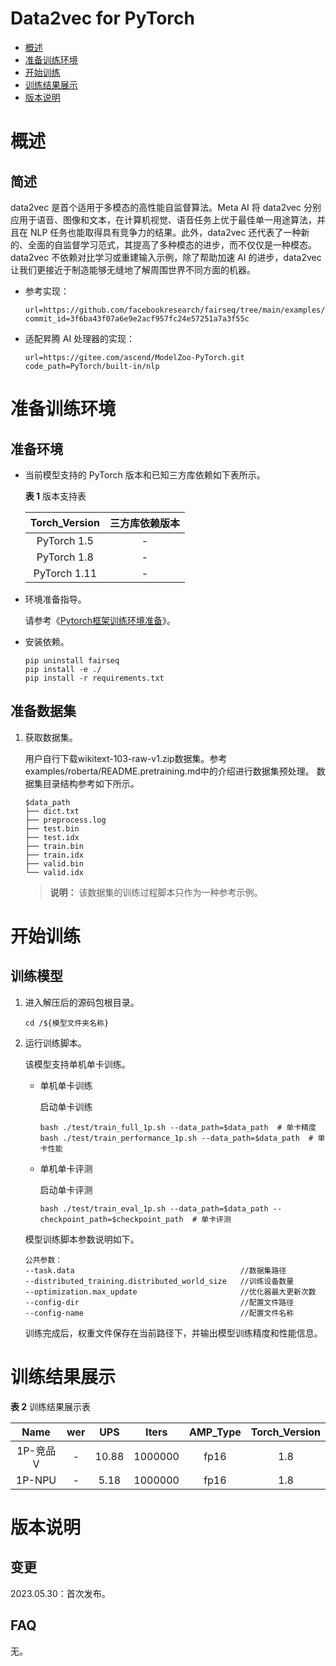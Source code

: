 # Data2vec for PyTorch

-   [概述](概述.md)
-   [准备训练环境](准备训练环境.md)
-   [开始训练](开始训练.md)
-   [训练结果展示](训练结果展示.md)
-   [版本说明](版本说明.md)

# 概述

## 简述

data2vec 是首个适用于多模态的高性能自监督算法。Meta AI 将 data2vec 分别应用于语音、图像和文本，在计算机视觉、语音任务上优于最佳单一用途算法，并且在 NLP 任务也能取得具有竞争力的结果。此外，data2vec 还代表了一种新的、全面的自监督学习范式，其提高了多种模态的进步，而不仅仅是一种模态。data2vec 不依赖对比学习或重建输入示例，除了帮助加速 AI 的进步，data2vec 让我们更接近于制造能够无缝地了解周围世界不同方面的机器。

- 参考实现：
  
  ```
  url=https://github.com/facebookresearch/fairseq/tree/main/examples/data2vec
  commit_id=3f6ba43f07a6e9e2acf957fc24e57251a7a3f55c
  ```
- 适配昇腾 AI 处理器的实现：

    ```
    url=https://gitee.com/ascend/ModelZoo-PyTorch.git
    code_path=PyTorch/built-in/nlp
    ```


# 准备训练环境

## 准备环境

- 当前模型支持的 PyTorch 版本和已知三方库依赖如下表所示。

  **表 1**  版本支持表

  | Torch_Version      | 三方库依赖版本                                 |
  | :--------: | :----------------------------------------------------------: |
  | PyTorch 1.5 | - |
  | PyTorch 1.8 | - |
  | PyTorch 1.11   | - |

- 环境准备指导。

  请参考《[Pytorch框架训练环境准备](https://www.hiascend.com/document/detail/zh/ModelZoo/pytorchframework/ptes)》。
  
- 安装依赖。

  ```
  pip uninstall fairseq
  pip install -e ./
  pip install -r requirements.txt
  ```

## 准备数据集

1. 获取数据集。

   用户自行下载wikitext-103-raw-v1.zip数据集。参考examples/roberta/README.pretraining.md中的介绍进行数据集预处理。
   数据集目录结构参考如下所示。
    ```
    $data_path
    ├── dict.txt
    ├── preprocess.log
    ├── test.bin
    ├── test.idx
    ├── train.bin
    ├── train.idx
    ├── valid.bin
    └── valid.idx
    ```
   > **说明：** 
   >该数据集的训练过程脚本只作为一种参考示例。


# 开始训练

## 训练模型

1. 进入解压后的源码包根目录。

   ```
   cd /${模型文件夹名称} 
   ```

2. 运行训练脚本。

   该模型支持单机单卡训练。

   - 单机单卡训练

     启动单卡训练

     ```
     bash ./test/train_full_1p.sh --data_path=$data_path  # 单卡精度
     bash ./test/train_performance_1p.sh --data_path=$data_path  # 单卡性能
     ```

   - 单机单卡评测

     启动单卡评测

     ```
     bash ./test/train_eval_1p.sh --data_path=$data_path --checkpoint_path=$checkpoint_path  # 单卡评测
     ```

   模型训练脚本参数说明如下。

      ```
      公共参数：
      --task.data                                     //数据集路径
      --distributed_training.distributed_world_size   //训练设备数量
      --optimization.max_update                       //优化器最大更新次数
      --config-dir                                    //配置文件路径
      --config-name                                   //配置文件名称
      ```
    
   训练完成后，权重文件保存在当前路径下，并输出模型训练精度和性能信息。


# 训练结果展示

**表 2**  训练结果展示表

|  Name  | wer  | UPS | Iters | AMP_Type | Torch_Version |
| :----: | :---: | :--: |:----: | :---: | :--: |
| 1P-竞品V |   -   | 10.88  | 1000000 | fp16 | 1.8 |
| 1P-NPU |   -   | 5.18  | 1000000 | fp16 | 1.8 |

# 版本说明

## 变更

2023.05.30：首次发布。

## FAQ


无。
